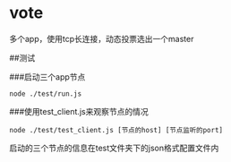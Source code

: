 # vote
多个app，使用tcp长连接，动态投票选出一个master

##测试

###启动三个app节点
```
node ./test/run.js
```
###使用test_client.js来观察节点的情况
```
node ./test/test_client.js [节点的host] [节点监听的port]
```
启动的三个节点的信息在test文件夹下的json格式配置文件内
